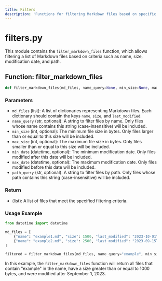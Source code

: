 ```yaml
---
title: Filters
description: 'Functions for filtering Markdown files based on specific criteria.'
---
```


# filters.py

This module contains the `filter_markdown_files` function, which allows filtering a list of Markdown files based on criteria such as name, size, modification date, and path.

## Function: filter_markdown_files

```python
def filter_markdown_files(md_files, name_query=None, min_size=None, max_size=None, min_date=None, max_date=None, path_query=None):
```


### Parameters

- `md_files` (list): A list of dictionaries representing Markdown files. Each dictionary should contain the keys `name`, `size`, and `last_modified`.
- `name_query` (str, optional): A string to filter files by name. Only files whose name contains this string (case-insensitive) will be included.
- `min_size` (int, optional): The minimum file size in bytes. Only files larger than or equal to this size will be included.
- `max_size` (int, optional): The maximum file size in bytes. Only files smaller than or equal to this size will be included.
- `min_date` (datetime, optional): The minimum modification date. Only files modified after this date will be included.
- `max_date` (datetime, optional): The maximum modification date. Only files modified before this date will be included.
- `path_query` (str, optional): A string to filter files by path. Only files whose path contains this string (case-insensitive) will be included.

### Return

- (list): A list of files that meet the specified filtering criteria.

### Usage Example

```python
from datetime import datetime

md_files = [
    {"name": "example1.md", "size": 1500, "last_modified": "2023-10-01T12:00:00Z", "path": "docs/example1.md"},
    {"name": "example2.md", "size": 2500, "last_modified": "2023-09-15T12:00:00Z", "path": "docs/example2.md"},
]

filtered = filter_markdown_files(md_files, name_query="example", min_size=1000, min_date=datetime(2023, 9, 1))
```


In this example, the `filter_markdown_files` function will return all files that contain "example" in the name, have a size greater than or equal to 1000 bytes, and were modified after September 1, 2023.